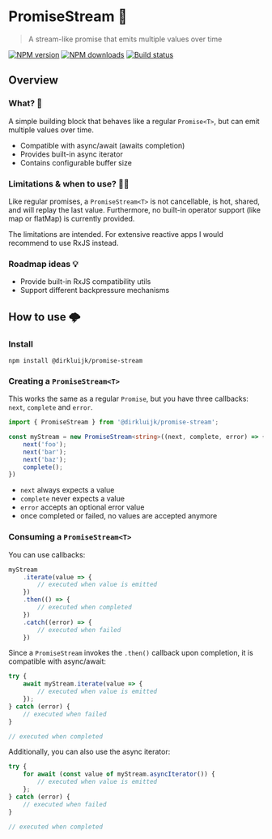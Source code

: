 # PromiseStream 🌊

> A stream-like promise that emits multiple values over time

[![NPM version](http://img.shields.io/npm/v/@dirkluijk/promise-stream.svg?style=flat-square)](https://www.npmjs.com/package/@dirkluijk/promise-stream)
[![NPM downloads](http://img.shields.io/npm/dm/@dirkluijk/promise-stream.svg?style=flat-square)](https://www.npmjs.com/package/@dirkluijk/promise-stream)
[![Build status](https://github.com/dirkluijk/promise-stream/actions/workflows/main.yml/badge.svg?branch=main)](https://github.com/dirkluijk/promise-stream/actions/workflows/main.yml)

## Overview

### What? 🤔

A simple building block that behaves like a regular `Promise<T>`, but can emit multiple values over time. 

* Compatible with async/await (awaits completion)
* Provides built-in async iterator
* Contains configurable buffer size

### Limitations & when to use? 🤷‍♂️

Like regular promises, a `PromiseStream<T>` is not cancellable, is hot, shared, and will replay the last value.
Furthermore, no built-in operator support (like map or flatMap) is currently provided.

The limitations are intended. For extensive reactive apps I would recommend to use RxJS instead.

### Roadmap ideas 💡

* Provide built-in RxJS compatibility utils
* Support different backpressure mechanisms

## How to use 🌩

### Install

```
npm install @dirkluijk/promise-stream
```

### Creating a `PromiseStream<T>`

This works the same as a regular `Promise`, but you have three callbacks: `next`, `complete` and `error`.

```typescript
import { PromiseStream } from '@dirkluijk/promise-stream';

const myStream = new PromiseStream<string>((next, complete, error) => {
    next('foo');
    next('bar');
    next('baz');
    complete();
})
```
* `next` always expects a value
* `complete` never expects a value
* `error` accepts an optional error value
* once completed or failed, no values are accepted anymore

### Consuming a `PromiseStream<T>`

You can use callbacks:
```typescript
myStream
    .iterate(value => {
        // executed when value is emitted
    })
    .then(() => {
        // executed when completed
    })
    .catch((error) => {
        // executed when failed
    })
```

Since a `PromiseStream` invokes the `.then()` callback upon completion, it is compatible with async/await:

```typescript
try {
    await myStream.iterate(value => {
        // executed when value is emitted
    });
} catch (error) {
    // executed when failed
}

// executed when completed
```

Additionally, you can also use the async iterator:
```typescript
try {
    for await (const value of myStream.asyncIterator()) {
        // executed when value is emitted
    };
} catch (error) {
    // executed when failed
}

// executed when completed
```